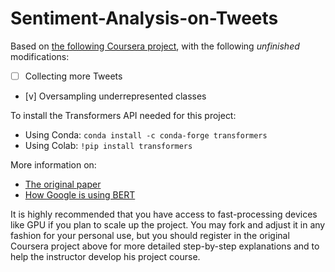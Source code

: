 # Sentiment-Analysis-on-Tweets

Based on [the following Coursera project](https://www.coursera.org/projects/sentiment-analysis-bert), with the following *unfinished* modifications:

- [ ] Collecting more Tweets 
- [v] Oversampling underrepresented classes

To install the Transformers API needed for this project:

- Using Conda:
  `conda install -c conda-forge transformers`
- Using Colab:
  `!pip install transformers`
  
More information on:
 - [The original paper](https://arxiv.org/abs/1810.04805)
 - [How Google is using BERT](https://blog.google/products/search/search-language-understanding-bert/)

It is highly recommended that you have access to fast-processing devices like GPU if you plan to scale up the project. You may fork and adjust it in any fashion for your personal use, but you should register in the original Coursera project above for more detailed step-by-step explanations and to help the instructor develop his project course.
